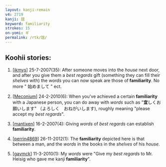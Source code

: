 ```yaml
---
layout: kanji-remain
v4: 2719
kanji: 誼
keyword: familiarity
strokes: 15
on-yomi: ギ
permalink: /rtk/誼/
---
```


## Koohii stories: 

1) [<a href="http://kanji.koohii.com/profile/ikmys">ikmys</a>] 25-7-2007(35): After someone moves into the <em>house</em> next door, and after you give them a <em>best regards</em> gift (something they can fill their <em>shelves</em> with) the <em>words</em> you can now speak are those of<strong> familiarity</strong>. No more &quot; 始めまして &quot; ect.

2) [<a href="http://kanji.koohii.com/profile/Meconium">Meconium</a>] 24-2-2010(6): When you&#039;ve achieved a certain<strong> familiarity</strong> with a Japanese person, you can do away with <em>words</em> such as &quot;<strong>宜</strong>しくお願いします&quot; （よろしく　おねがいします), roughly meaning &quot;please accept my <em>best regards</em>&quot;.

3) [<a href="http://kanji.koohii.com/profile/mantixen">mantixen</a>] 16-2-2007(4): Giving <em>words</em> of <em>best regards</em> can establish<strong> familiarity</strong>.

4) [<a href="http://kanji.koohii.com/profile/perrin4869">perrin4869</a>] 26-11-2012(1): The <strong>familiarity</strong> depicted here is that between a man, and the <em>words</em> in the books in the <em>shelves</em> of his <em>house</em>.

5) [<a href="http://kanji.koohii.com/profile/gavmck">gavmck</a>] 11-3-2010(1): My <em>words</em> were &quot;Give my <em>best regards</em> to Mr. Heisig who gave me kanji<strong> familiarity</strong>&quot;.

